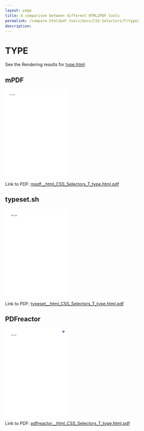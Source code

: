 ```yaml
---
layout: page
title: A comparison between different HTML2PDF tools
permalink: /compare.html2pdf.tools/docs/CSS-Selectors/T/type/
description: 
---
```


# TYPE

See the Rendering results for [type.html](/html/CSS%20Selectors/T/type.html):

## mPDF
![](mpdf__html_CSS_Selectors_T_type.html.png) 

Link to PDF: [mpdf__html_CSS_Selectors_T_type.html.pdf](mpdf__html_CSS_Selectors_T_type.html.pdf)

## typeset.sh
![](typeset__html_CSS_Selectors_T_type.html.png) 

Link to PDF: [typeset__html_CSS_Selectors_T_type.html.pdf](typeset__html_CSS_Selectors_T_type.html.pdf)

## PDFreactor
![](pdfreactor__html_CSS_Selectors_T_type.html.png) 

Link to PDF: [pdfreactor__html_CSS_Selectors_T_type.html.pdf](pdfreactor__html_CSS_Selectors_T_type.html.pdf)
